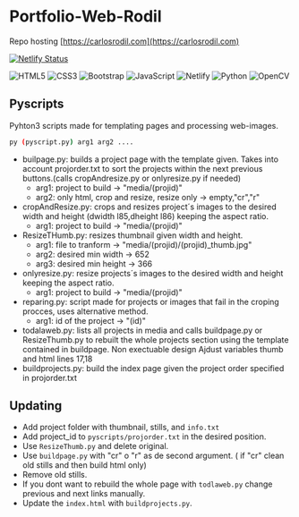 # Portfolio-Web-Rodil

Repo hosting [https://carlosrodil.com](https://carlosrodil.com)

[![Netlify Status](https://api.netlify.com/api/v1/badges/807748ce-5297-4f41-9f68-799fe958e4ca/deploy-status)](https://app.netlify.com/sites/carlosrodil/deploys)

![HTML5](https://img.shields.io/badge/html5-%23E34F26.svg?style=for-the-badge&logo=html5&logoColor=white)
![CSS3](https://img.shields.io/badge/css3-%231572B6.svg?style=for-the-badge&logo=css3&logoColor=white)
![Bootstrap](https://img.shields.io/badge/bootstrap-%238511FA.svg?style=for-the-badge&logo=bootstrap&logoColor=white)
![JavaScript](https://img.shields.io/badge/javascript-%23323330.svg?style=for-the-badge&logo=javascript&logoColor=%23F7DF1E)
![Netlify](https://img.shields.io/badge/netlify-%23000000.svg?style=for-the-badge&logo=netlify&logoColor=#00C7B7)
![Python](https://img.shields.io/badge/python-3670A0?style=for-the-badge&logo=python&logoColor=ffdd54)
![OpenCV](https://img.shields.io/badge/opencv-%23white.svg?style=for-the-badge&logo=opencv&logoColor=white)

## Pyscripts

Pyhton3 scripts made for templating pages and processing web-images.

```bash
py (pyscript.py) arg1 arg2 .... 
```

- builpage.py: builds a project page with the template given. Takes into account projorder.txt to sort the projects within the next previous buttons.(calls cropAndresize.py or onlyresize.py if needed)
  - arg1:  project to build -> "media/(projid)"
  - arg2: only html, crop and resize, resize only -> empty,"cr","r"
- cropAndResize.py: crops and resizes project´s images to the desired width and height (dwidth l85,dheight l86) keeping the aspect ratio.
  - arg1:  project to build -> "media/(projid)"
- ResizeTHumb.py: resizes thumbnail given width and height.
  - arg1: file to tranform -> "media/(projid)/(projid)_thumb.jpg"
  - arg2: desired min width -> 652
  - arg3: desired min height -> 366
- onlyresize.py: resize projects´s images to the desired width and height keeping the aspect ratio.
  - arg1:  project to build -> "media/(projid)"
- reparing.py: script made for projects or images that fail in the croping procces, uses alternative method.
  - arg1: id of the project -> "(id)"
- todalaweb.py: lists all projects in media and calls buildpage.py or ResizeThumb.py to rebuilt the whole projects section using the template contained in buildpage. Non exectuable design Ajdust variables thumb and html lines 17,18
- buildprojects.py: build the index page given the project order specified in projorder.txt

## Updating

- Add project folder with thumbnail, stills, and ``info.txt``
- Add project_id to ```pyscripts/projorder.txt``` in the desired position.
- Use ```ResizeThumb.py``` and delete original.
- Use ```buildpage.py``` with "cr" o "r" as de second argument. ( if "cr" clean old stills and then build html only)
- Remove old stills.
- If you dont want to rebuild the whole page with ```todlaweb.py``` change previous and next links manually.
- Update the ```index.html``` with ```buildprojects.py```.
